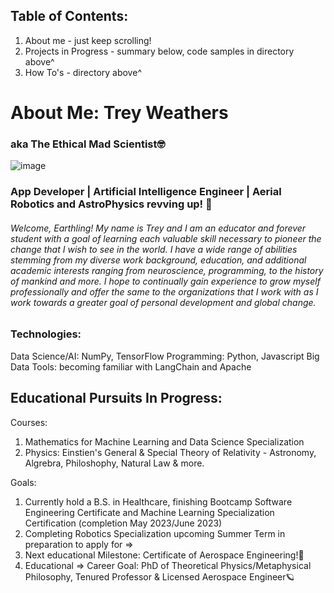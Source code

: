 ## Table of Contents:
1. About me - just keep scrolling!
2. Projects in Progress - summary below, code samples in directory above^
3. How To's - directory above^

# About Me: Trey Weathers 
### aka The Ethical Mad Scientist🤓
  ![image](https://i.imgur.com/MLKKooE.jpg)

### App Developer | Artificial Intelligence Engineer | Aerial Robotics and AstroPhysics revving up! 🚀 
###### Welcome, Earthling! My name is Trey and I am an educator and forever student with a goal of learning each valuable skill necessary to pioneer the change that I wish to see in the world. I have a wide range of abilities stemming from my diverse work background, education, and additional academic interests ranging from neuroscience, programming, to the history of mankind and more. I hope to continually gain experience to grow myself professionally and offer the same to the organizations that I work with as I work towards a greater goal of personal development and global change.

### Technologies:
Data Science/AI: NumPy, TensorFlow
Programming: Python, Javascript
Big Data Tools: becoming familiar with LangChain and Apache

## Educational Pursuits In Progress:
Courses:
1. Mathematics for Machine Learning and Data Science Specialization
2. Physics: Einstien's General & Special Theory of Relativity - Astronomy, Algrebra, Philoshophy, Natural Law & more.

Goals: 
1. Currently hold a B.S. in Healthcare, finishing Bootcamp Software Engineering Certificate and Machine Learning Specialization Certification (completion May 2023/June 2023)
2. Completing Robotics Specialization upcoming Summer Term in preparation to apply for =>
3. Next educational Milestone: Certificate of Aerospace Engineering!🚀
4. Educational => Career Goal: PhD of Theoretical Physics/Metaphysical Philosophy, Tenured Professor & Licensed Aerospace Engineer🪐
